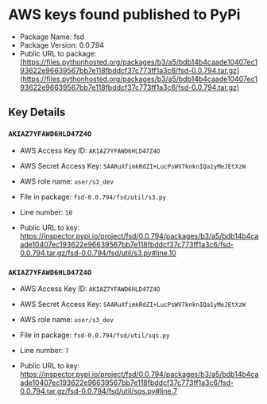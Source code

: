 # AWS keys found published to PyPi

* Package Name: fsd
* Package Version: 0.0.794
* Public URL to package: [https://files.pythonhosted.org/packages/b3/a5/bdb14b4caade10407ec193622e96639567bb7e118fbddcf37c773ff1a3c6/fsd-0.0.794.tar.gz](https://files.pythonhosted.org/packages/b3/a5/bdb14b4caade10407ec193622e96639567bb7e118fbddcf37c773ff1a3c6/fsd-0.0.794.tar.gz)

## Key Details

### `AKIAZ7YFAWD6HLD47Z4O`

* AWS Access Key ID: `AKIAZ7YFAWD6HLD47Z4O`
* AWS Secret Access Key: `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` 
* AWS role name: `user/s3_dev`
* File in package: `fsd-0.0.794/fsd/util/s3.py`
* Line number: `10`

* Public URL to key: https://inspector.pypi.io/project/fsd/0.0.794/packages/b3/a5/bdb14b4caade10407ec193622e96639567bb7e118fbddcf37c773ff1a3c6/fsd-0.0.794.tar.gz/fsd-0.0.794/fsd/util/s3.py#line.10



### `AKIAZ7YFAWD6HLD47Z4O`

* AWS Access Key ID: `AKIAZ7YFAWD6HLD47Z4O`
* AWS Secret Access Key: `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` 
* AWS role name: `user/s3_dev`
* File in package: `fsd-0.0.794/fsd/util/sqs.py`
* Line number: `7`

* Public URL to key: https://inspector.pypi.io/project/fsd/0.0.794/packages/b3/a5/bdb14b4caade10407ec193622e96639567bb7e118fbddcf37c773ff1a3c6/fsd-0.0.794.tar.gz/fsd-0.0.794/fsd/util/sqs.py#line.7


